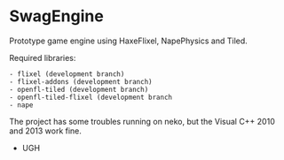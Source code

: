 SwagEngine
==========

Prototype game engine using HaxeFlixel, NapePhysics and Tiled.

Required libraries:

	- flixel (development branch)
	- flixel-addons (development branch)
	- openfl-tiled (development branch)
	- openfl-tiled-flixel (development branch
	- nape

The project has some troubles running on neko, but the Visual C++ 2010 and 2013 work fine.

- UGH